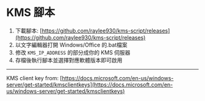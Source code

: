 # KMS 腳本

1. 下載腳本: [https://github.com/raylee930/kms-script/releases](https://github.com/raylee930/kms-script/releases)
2. 以文字編輯器打開 Windows/Office 的.bat檔案
3. 修改 ```KMS_IP_ADDRESS``` 的部分成你的 KMS 伺服器
4. 存檔後執行腳本並選擇對應軟體版本即可啟用


---
KMS client key from: [https://docs.microsoft.com/en-us/windows-server/get-started/kmsclientkeys](https://docs.microsoft.com/en-us/windows-server/get-started/kmsclientkeys)
